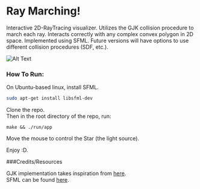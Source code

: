 # Ray Marching!

Interactive 2D-RayTracing visualizer. Utilizes the GJK collision procedure to march each ray. Interacts correctly with any complex convex polygon in 2D space. Implemented using SFML. Future versions will have options to use different collision procedures (SDF, etc.).

![Alt Text](https://media.giphy.com/media/sj52P3iCk7u5nrcPWr/giphy.gif)


### How To Run:
On Ubuntu-based linux, install SFML.

```bash
sudo apt-get install libsfml-dev
```
Clone the repo. \
Then in the root directory of the repo, run:

```base
make && ./run/app
```

Move the mouse to control the Star (the light source).

Enjoy :D.


###Credits/Resources

GJK implementation takes inspiration from [here](https://github.com/kroitor/gjk.c). <br /> SFML can be found [here](https://www.sfml-dev.org/).
